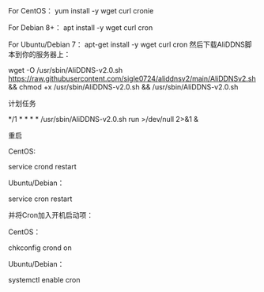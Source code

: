 For CentOS：
yum install -y wget curl cronie

For Debian 8+：
apt install -y wget curl cron

For Ubuntu/Debian 7：
apt-get install -y wget curl cron
然后下载AliDDNS脚本到你的服务器上：

wget -O /usr/sbin/AliDDNS-v2.0.sh https://raw.githubusercontent.com/sigle0724/aliddnsv2/main/AliDDNSv2.sh && chmod +x /usr/sbin/AliDDNS-v2.0.sh && /usr/sbin/AliDDNS-v2.0.sh

计划任务

*/1 * * * * /usr/sbin/AliDDNS-v2.0.sh run >/dev/null 2>&1 &

重启

CentOS:

service crond restart

Ubuntu/Debian：

service cron restart

并将Cron加入开机启动项：

CentOS：

chkconfig crond on

Ubuntu/Debian：

systemctl enable cron
